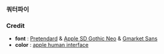 ### 쿼터파이

### Credit


+ **font** : [Pretendard](https://github.com/orioncactus/pretendard) & [Apple SD Gothic Neo](https://support.apple.com/ko-kr/103203) & [Gmarket Sans](https://corp.gmarket.com/fonts/)
+ **color** : [apple human interface](https://developer.apple.com/design/human-interface-guidelines/color)

